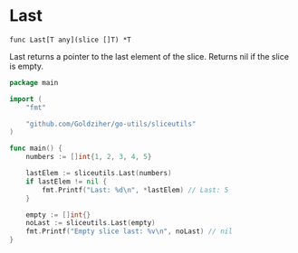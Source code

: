 # Last

`func Last[T any](slice []T) *T`

Last returns a pointer to the last element of the slice. Returns nil if the slice is empty.

```go
package main

import (
	"fmt"

	"github.com/Goldziher/go-utils/sliceutils"
)

func main() {
	numbers := []int{1, 2, 3, 4, 5}

	lastElem := sliceutils.Last(numbers)
	if lastElem != nil {
		fmt.Printf("Last: %d\n", *lastElem) // Last: 5
	}

	empty := []int{}
	noLast := sliceutils.Last(empty)
	fmt.Printf("Empty slice last: %v\n", noLast) // nil
}
```
